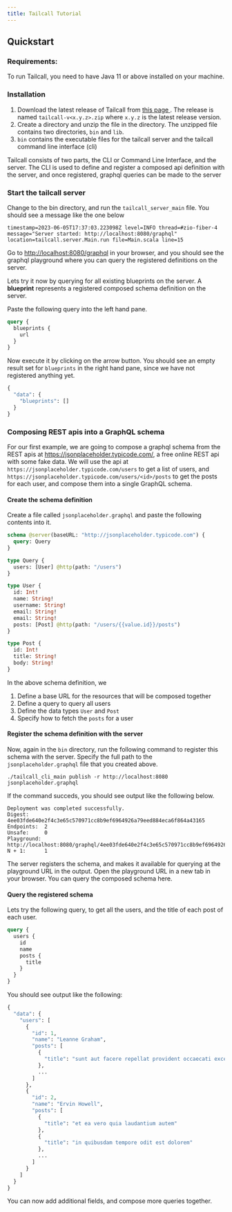 ```yaml
---
title: Tailcall Tutorial
---
```


## Quickstart

### Requirements:

To run Tailcall, you need to have Java 11 or above installed on your machine.


### Installation

1. Download the latest release of Tailcall from <a href="https://github.com/tailcallhq/monotail/releases/latest" target="_blank">this page </a>. The release is named `tailcall-v<x.y.z>.zip` where `x.y.z` is the latest release version.
2. Create a directory and unzip the file in the directory. The unzipped file contains two directories, `bin` and `lib`. 
3. `bin` contains the executable files for the tailcall server and the tailcall command line interface (cli)

Tailcall consists of two parts, the CLI or Command Line Interface, and the server. 
The CLI is used to define and register a composed api definition with the server, and once registered, graphql queries can be made to the server


### Start the tailcall server

Change to the bin directory, and run the `tailcall_server_main` file. You should see a message like the one below

```shell
timestamp=2023-06-05T17:37:03.223098Z level=INFO thread=#zio-fiber-4 message="Server started: http://localhost:8080/graphql" location=tailcall.server.Main.run file=Main.scala line=15
```

Go to <a href="http://localhost:8080/graphql" target="_blank">http://localhost:8080/graphql</a> in your browser, and you should see the graphql playground where you can query the registered definitions on the server.

Lets try it now by querying for all existing blueprints on the server. A **blueprint** represents a registered composed schema definition on the server.

Paste the following query into the left hand pane. 


```graphql
query {
  blueprints {
    url
  }
}
```
Now execute it by clicking on the arrow button. You should see an empty result set for `blueprints` in the right hand pane, since we have not registered anything yet.

```graphql
{
  "data": {
    "blueprints": []
  }
}
```

### Composing REST apis into a GraphQL schema

For our first example, we are going to compose a graphql schema from the REST apis at <a href="https://jsonplaceholder.typicode.com/" target="_blank">https://jsonplaceholder.typicode.com/</a>, a free online REST api with some fake data.
We will use the api at `https://jsonplaceholder.typicode.com/users` to get a list of users, and `https://jsonplaceholder.typicode.com/users/<id>/posts` to get the posts for each user, and compose them into a single GraphQL schema.

#### Create the schema definition
Create a file called `jsonplaceholder.graphql` and paste the following contents into it.

```graphql
schema @server(baseURL: "http://jsonplaceholder.typicode.com") {
  query: Query
}

type Query {
  users: [User] @http(path: "/users")
}

type User {
  id: Int!
  name: String!
  username: String!
  email: String!
  email: String!
  posts: [Post] @http(path: "/users/{{value.id}}/posts")
}

type Post {
  id: Int!
  title: String!
  body: String!
}
```

In the above schema definition, we
1. Define a base URL for the resources that will be composed together
2. Define a query to query all users
3. Define the data types `User` and `Post`
4. Specify how to fetch the `posts` for a user

#### Register the schema definition with the server
Now, again in the `bin` directory, run the following command to register this schema with the server. Specify the full path to the `jsonplaceholder.graphql` file that you created above.
```shell
./tailcall_cli_main publish -r http://localhost:8080 jsonplaceholder.graphql
```
If the command succeds, you should see output like the following below.
```shell
Deployment was completed successfully.
Digest:     4ee03fde640e2f4c3e65c570971cc8b9ef6964926a79eed884eca6f864a43165
Endpoints:  2
Unsafe:     0
Playground: http://localhost:8080/graphql/4ee03fde640e2f4c3e65c570971cc8b9ef6964926a79eed884eca6f864a43165.
N + 1:      1
```

The server registers the schema, and makes it available for querying at the playground URL in the output. Open the playground URL in a new tab in your browser. You can query the composed schema here.

#### Query the registered schema
Lets try the following query, to get all the users, and the title of each post of each user.

```graphql
query {
  users {
    id
    name
    posts {
      title
    }
  }
}
```

You should see output like the following:
```graphql
{
  "data": {
    "users": [
      {
        "id": 1,
        "name": "Leanne Graham",
        "posts": [
          {
            "title": "sunt aut facere repellat provident occaecati excepturi optio reprehenderit"
          },
          ...
        ]
      },
      {
        "id": 2,
        "name": "Ervin Howell",
        "posts": [
          {
            "title": "et ea vero quia laudantium autem"
          },
          {
            "title": "in quibusdam tempore odit est dolorem"
          },
          ...
        ]
      }
    ]
  }
}
```

You can now add additional fields, and compose more queries together.
